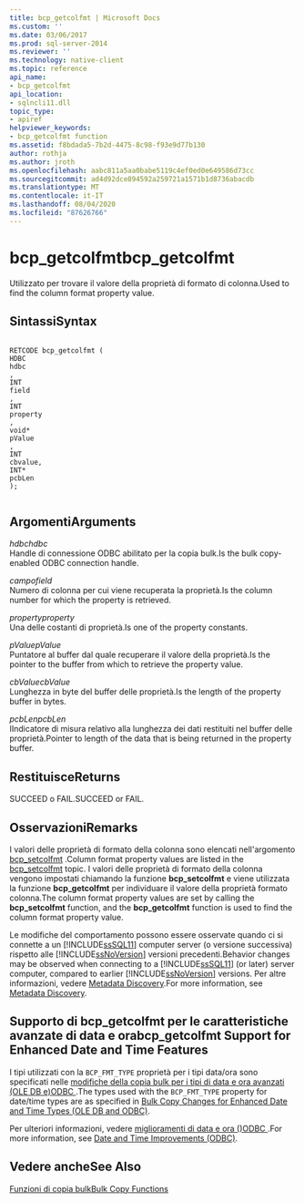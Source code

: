 ```yaml
---
title: bcp_getcolfmt | Microsoft Docs
ms.custom: ''
ms.date: 03/06/2017
ms.prod: sql-server-2014
ms.reviewer: ''
ms.technology: native-client
ms.topic: reference
api_name:
- bcp_getcolfmt
api_location:
- sqlncli11.dll
topic_type:
- apiref
helpviewer_keywords:
- bcp_getcolfmt function
ms.assetid: f8bdada5-7b2d-4475-8c98-f93e9d77b130
author: rothja
ms.author: jroth
ms.openlocfilehash: aabc811a5aa0babe5119c4ef0ed0e649586d73cc
ms.sourcegitcommit: ad4d92dce894592a259721a1571b1d8736abacdb
ms.translationtype: MT
ms.contentlocale: it-IT
ms.lasthandoff: 08/04/2020
ms.locfileid: "87626766"
---
```

# <a name="bcp_getcolfmt"></a><span data-ttu-id="a6a33-102">bcp_getcolfmt</span><span class="sxs-lookup"><span data-stu-id="a6a33-102">bcp_getcolfmt</span></span>
  <span data-ttu-id="a6a33-103">Utilizzato per trovare il valore della proprietà di formato di colonna.</span><span class="sxs-lookup"><span data-stu-id="a6a33-103">Used to find the column format property value.</span></span>  
  
## <a name="syntax"></a><span data-ttu-id="a6a33-104">Sintassi</span><span class="sxs-lookup"><span data-stu-id="a6a33-104">Syntax</span></span>  
  
```  
  
RETCODE bcp_getcolfmt (  
HDBC   
hdbc  
,  
INT   
field  
,  
INT   
property  
,  
void*   
pValue  
,  
INT   
cbvalue,  
INT*   
pcbLen  
);  
  
```  
  
## <a name="arguments"></a><span data-ttu-id="a6a33-105">Argomenti</span><span class="sxs-lookup"><span data-stu-id="a6a33-105">Arguments</span></span>  
 <span data-ttu-id="a6a33-106">*hdbc*</span><span class="sxs-lookup"><span data-stu-id="a6a33-106">*hdbc*</span></span>  
 <span data-ttu-id="a6a33-107">Handle di connessione ODBC abilitato per la copia bulk.</span><span class="sxs-lookup"><span data-stu-id="a6a33-107">Is the bulk copy-enabled ODBC connection handle.</span></span>  
  
 <span data-ttu-id="a6a33-108">*campo*</span><span class="sxs-lookup"><span data-stu-id="a6a33-108">*field*</span></span>  
 <span data-ttu-id="a6a33-109">Numero di colonna per cui viene recuperata la proprietà.</span><span class="sxs-lookup"><span data-stu-id="a6a33-109">Is the column number for which the property is retrieved.</span></span>  
  
 <span data-ttu-id="a6a33-110">*property*</span><span class="sxs-lookup"><span data-stu-id="a6a33-110">*property*</span></span>  
 <span data-ttu-id="a6a33-111">Una delle costanti di proprietà.</span><span class="sxs-lookup"><span data-stu-id="a6a33-111">Is one of the property constants.</span></span>  
  
 <span data-ttu-id="a6a33-112">*pValue*</span><span class="sxs-lookup"><span data-stu-id="a6a33-112">*pValue*</span></span>  
 <span data-ttu-id="a6a33-113">Puntatore al buffer dal quale recuperare il valore della proprietà.</span><span class="sxs-lookup"><span data-stu-id="a6a33-113">Is the pointer to the buffer from which to retrieve the property value.</span></span>  
  
 <span data-ttu-id="a6a33-114">*cbValue*</span><span class="sxs-lookup"><span data-stu-id="a6a33-114">*cbValue*</span></span>  
 <span data-ttu-id="a6a33-115">Lunghezza in byte del buffer delle proprietà.</span><span class="sxs-lookup"><span data-stu-id="a6a33-115">Is the length of the property buffer in bytes.</span></span>  
  
 <span data-ttu-id="a6a33-116">*pcbLen*</span><span class="sxs-lookup"><span data-stu-id="a6a33-116">*pcbLen*</span></span>  
 <span data-ttu-id="a6a33-117">IIndicatore di misura relativo alla lunghezza dei dati restituiti nel buffer delle proprietà.</span><span class="sxs-lookup"><span data-stu-id="a6a33-117">Pointer to length of the data that is being returned in the property buffer.</span></span>  
  
## <a name="returns"></a><span data-ttu-id="a6a33-118">Restituisce</span><span class="sxs-lookup"><span data-stu-id="a6a33-118">Returns</span></span>  
 <span data-ttu-id="a6a33-119">SUCCEED o FAIL.</span><span class="sxs-lookup"><span data-stu-id="a6a33-119">SUCCEED or FAIL.</span></span>  
  
## <a name="remarks"></a><span data-ttu-id="a6a33-120">Osservazioni</span><span class="sxs-lookup"><span data-stu-id="a6a33-120">Remarks</span></span>  
 <span data-ttu-id="a6a33-121">I valori delle proprietà di formato della colonna sono elencati nell'argomento [bcp_setcolfmt](bcp-setcolfmt.md) .</span><span class="sxs-lookup"><span data-stu-id="a6a33-121">Column format property values are listed in the [bcp_setcolfmt](bcp-setcolfmt.md) topic.</span></span> <span data-ttu-id="a6a33-122">I valori delle proprietà di formato della colonna vengono impostati chiamando la funzione **bcp_setcolfmt** e viene utilizzata la funzione **bcp_getcolfmt** per individuare il valore della proprietà formato colonna.</span><span class="sxs-lookup"><span data-stu-id="a6a33-122">The column format property values are set by calling the **bcp_setcolfmt** function, and the **bcp_getcolfmt** function is used to find the column format property value.</span></span>  
  
 <span data-ttu-id="a6a33-123">Le modifiche del comportamento possono essere osservate quando ci si connette a un [!INCLUDE[ssSQL11](../../includes/sssql11-md.md)] computer server (o versione successiva) rispetto alle [!INCLUDE[ssNoVersion](../../includes/ssnoversion-md.md)] versioni precedenti.</span><span class="sxs-lookup"><span data-stu-id="a6a33-123">Behavior changes may be observed when connecting to a [!INCLUDE[ssSQL11](../../includes/sssql11-md.md)] (or later) server computer, compared to earlier [!INCLUDE[ssNoVersion](../../includes/ssnoversion-md.md)] versions.</span></span> <span data-ttu-id="a6a33-124">Per altre informazioni, vedere [Metadata Discovery](../native-client/features/metadata-discovery.md).</span><span class="sxs-lookup"><span data-stu-id="a6a33-124">For more information, see [Metadata Discovery](../native-client/features/metadata-discovery.md).</span></span>  
  
## <a name="bcp_getcolfmt-support-for-enhanced-date-and-time-features"></a><span data-ttu-id="a6a33-125">Supporto di bcp_getcolfmt per le caratteristiche avanzate di data e ora</span><span class="sxs-lookup"><span data-stu-id="a6a33-125">bcp_getcolfmt Support for Enhanced Date and Time Features</span></span>  
 <span data-ttu-id="a6a33-126">I tipi utilizzati con la `BCP_FMT_TYPE` proprietà per i tipi data/ora sono specificati nelle [modifiche della copia bulk per i tipi di data e ora avanzati &#40;OLE DB e&#41;ODBC ](../native-client-odbc-date-time/bulk-copy-changes-for-enhanced-date-and-time-types-ole-db-and-odbc.md).</span><span class="sxs-lookup"><span data-stu-id="a6a33-126">The types used with the `BCP_FMT_TYPE` property for date/time types are as specified in [Bulk Copy Changes for Enhanced Date and Time Types &#40;OLE DB and ODBC&#41;](../native-client-odbc-date-time/bulk-copy-changes-for-enhanced-date-and-time-types-ole-db-and-odbc.md).</span></span>  
  
 <span data-ttu-id="a6a33-127">Per ulteriori informazioni, vedere [miglioramenti di data e ora &#40;&#41;ODBC ](../native-client-odbc-date-time/date-and-time-improvements-odbc.md).</span><span class="sxs-lookup"><span data-stu-id="a6a33-127">For more information, see [Date and Time Improvements &#40;ODBC&#41;](../native-client-odbc-date-time/date-and-time-improvements-odbc.md).</span></span>  
  
## <a name="see-also"></a><span data-ttu-id="a6a33-128">Vedere anche</span><span class="sxs-lookup"><span data-stu-id="a6a33-128">See Also</span></span>  
 [<span data-ttu-id="a6a33-129">Funzioni di copia bulk</span><span class="sxs-lookup"><span data-stu-id="a6a33-129">Bulk Copy Functions</span></span>](sql-server-driver-extensions-bulk-copy-functions.md)  
  
  
